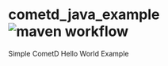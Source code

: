 # cometd_java_example ![maven workflow](https://github.com/hofiorg/cometd_java_example/actions/workflows/maven.yml/badge.svg)
 Simple CometD Hello World Example
